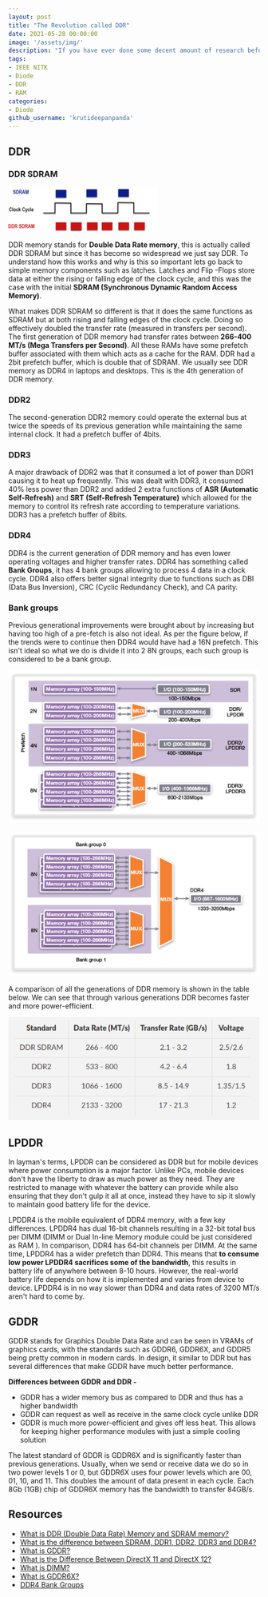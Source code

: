 ```yaml
---
layout: post
title: "The Revolution called DDR"
date: 2021-05-28 00:00:00
image: '/assets/img/'
description: "If you have ever done some decent amount of research before buying any phone, laptop, graphics card, prebuilt PC, or even built your PC you would have come across terms such as LPDDR, DDR, or GDDR when the product's RAM or VRAM is concerned. All of these terms have DDR in common them, but what is DDR?"
tags:
- IEEE NITK
- Diode
- DDR
- RAM
categories:
- Diode
github_username: 'krutideepanpanda'
---
```


## DDR

### DDR SDRAM

![img1](/blog/assets/img/revolution-called-ddr/Fig-2-Figure-Clocking-1-300x89.jpg)

DDR memory stands for **Double Data Rate memory**, this is actually called DDR SDRAM but since it has become so widespread we just say DDR. To understand how this works and why is this so important lets go back to simple memory components such as latches. Latches and Flip -Flops store data at either the rising or falling edge of the clock cycle, and this was the case with the initial **SDRAM (Synchronous Dynamic Random Access Memory)**. 

What makes DDR SDRAM so different is that it does the same functions as SDRAM but at both rising and falling edges of the clock cycle. Doing so effectively doubled the transfer rate (measured in transfers per second). The first generation of DDR memory had transfer rates between **266-400 MT/s (Mega Transfers per Second)**. All these RAMs have some prefetch buffer associated with them which acts as a cache for the RAM. DDR had a 2bit prefetch buffer, which is double that of SDRAM. We usually see DDR memory as DDR4 in laptops and desktops. This is the 4th generation of DDR memory. 

### DDR2

The second-generation DDR2 memory could operate the external bus at twice the speeds of its previous generation while maintaining the same internal clock. It had a prefetch buffer of 4bits.

### DDR3

A major drawback of DDR2 was that it consumed a lot of power than DDR1 causing it to heat up frequently. This was dealt with DDR3, it consumed 40% less power than DDR2 and added 2 extra functions of **ASR (Automatic Self-Refresh)** and **SRT (Self-Refresh Temperature)** which allowed for the memory to control its refresh rate according to temperature variations. DDR3 has a prefetch buffer of 8bits.

### DDR4

DDR4 is the current generation of DDR memory and has even lower operating voltages and higher transfer rates. DDR4 has something called **Bank Groups**, it has 4 bank groups allowing to process 4 data in a clock cycle. DDR4 also offers better signal integrity due to functions such as DBI (Data Bus Inversion), CRC (Cyclic Redundancy Check), and CA parity.

### Bank groups

Previous generational improvements were brought about by increasing but having too high of a pre-fetch is also not ideal. As per the figure below, if the trends were to continue then DDR4 would have had a 16N prefetch. This isn't ideal so what we do is divide it into 2 8N groups, each such group is considered to be a bank group.

![img2](/blog/assets/img/revolution-called-ddr/prev.jpg)

![img3](/blog/assets/img/revolution-called-ddr/present.jpg)

A comparison of all the generations of DDR memory is shown in the table below. We can see that through various generations DDR becomes faster and more power-efficient.

![img4](/blog/assets/img/revolution-called-ddr/ddr-table.png)

## LPDDR

In layman's terms, LPDDR can be considered as DDR but for mobile devices where power consumption is a major factor. Unlike PCs, mobile devices don't have the liberty to draw as much power as they need. They are restricted to manage with whatever the battery can provide while also ensuring that they don't gulp it all at once, instead they have to sip it slowly to maintain good battery life for the device.

LPDDR4 is the mobile equivalent of DDR4 memory, with a few key differences. LPDDR4 has dual 16-bit channels resulting in a 32-bit total bus per DIMM (DIMM or Dual In-line Memory module could be just considered as RAM ). In comparison, DDR4 has 64-bit channels per DIMM. At the same time, LPDDR4 has a wider prefetch than DDR4. This means that **to consume low power LPDDR4 sacrifices some of the bandwidth**, this results in battery life of anywhere between 8-10 hours. However, the real-world battery life depends on how it is implemented and varies from device to device. LPDDR4 is in no way slower than DDR4 and data rates of 3200 MT/s aren't hard to come by.

## GDDR

GDDR stands for Graphics Double Data Rate and can be seen in VRAMs of graphics cards, with the standards such as GDDR6, GDDR6X, and GDDR5 being pretty common in modern cards. In design, it similar to DDR but has several differences that make GDDR have much better performance. 

**Differences between GDDR and DDR -**

- GDDR has a wider memory bus as compared to DDR and thus has a higher bandwidth
- GDDR can request as well as receive in the same clock cycle unlike DDR
- GDDR is much more power-efficient and gives off less heat. This allows for keeping higher performance modules with just a simple cooling solution

The latest standard of GDDR is GDDR6X and is significantly faster than previous generations. Usually, when we send or receive data we do so in two power levels 1 or 0, but GDDR6X uses four power levels which are 00, 01, 10, and 11. This doubles the amount of data present in each cycle. Each 8Gb (1GB) chip of GDDR6X memory has the bandwidth to transfer 84GB/s. 

## Resources

- [What is DDR (Double Data Rate) Memory and SDRAM memory?](https://www.microcontrollertips.com/understanding-ddr-sdram-faq/)
- [What is the difference between SDRAM, DDR1, DDR2, DDR3 and DDR4?](https://www.transcend-info.com/Support/FAQ-296)
- [What is GDDR?](https://www.computerhope.com/jargon/g/gddr.htm)
- [What is the Difference Between DirectX 11 and DirectX 12?](https://www.hardwaretimes.com/what-is-the-difference-between-ddr4-and-lpddr4-lpddr4x/)
- [What is DIMM?](https://www.enterprisestorageforum.com/storage-hardware/what-is-dimm.html)
- [What is GDDR6X?](https://www.technipages.com/what-is-gddr6x)
- [DDR4 Bank Groups](https://www.synopsys.com/designware-ip/technical-bulletin/ddr4-bank-groups.html)
